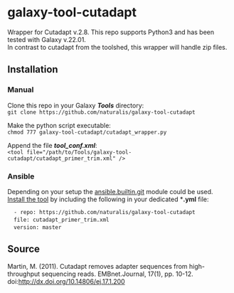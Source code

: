 # galaxy-tool-cutadapt
Wrapper for Cutadapt v.2.8. This repo supports Python3 and has been tested with Galaxy v.22.01.  
In contrast to cutadapt from the toolshed, this wrapper will handle zip files.

## Installation
### Manual
Clone this repo in your Galaxy ***Tools*** directory:  
`git clone https://github.com/naturalis/galaxy-tool-cutadapt`  

Make the python script executable:  
`chmod 777 galaxy-tool-cutadapt/cutadapt_wrapper.py`  

Append the file ***tool_conf.xml***:    
`<tool file="/path/to/Tools/galaxy-tool-cutadapt/cutadapt_primer_trim.xml" />`

### Ansible
Depending on your setup the [ansible.builtin.git](https://docs.ansible.com/ansible/latest/collections/ansible/builtin/git_module.html) module could be used.  
[Install the tool](https://docs.ansible.com/ansible/latest/collections/ansible/builtin/git_module.html#examples) by including the following in your dedicated ***.yml** file:  

`  - repo: https://github.com/naturalis/galaxy-tool-cutadapt`  
&ensp;&ensp;`file: cutadapt_primer_trim.xml`  
&ensp;&ensp;`version: master`  

## Source

Martin, M. (2011). Cutadapt removes adapter sequences from high-throughput sequencing reads. EMBnet.Journal, 17(1), pp. 10-12. doi:http://dx.doi.org/10.14806/ej.17.1.200
